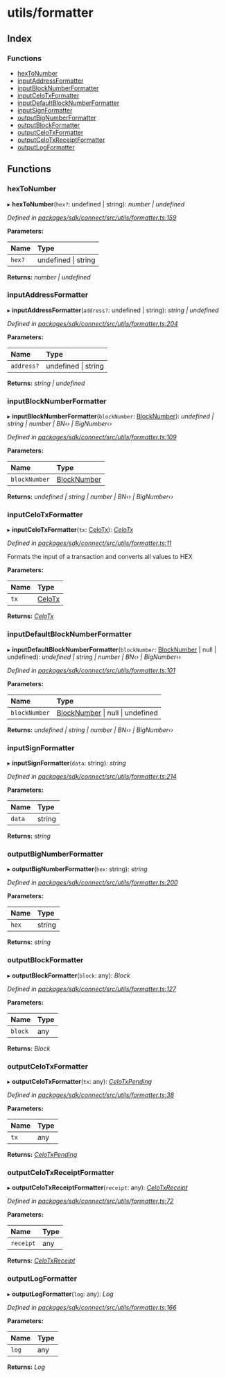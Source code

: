 # utils/formatter

## Index

### Functions

* [hexToNumber](_utils_formatter_.md#hextonumber)
* [inputAddressFormatter](_utils_formatter_.md#inputaddressformatter)
* [inputBlockNumberFormatter](_utils_formatter_.md#inputblocknumberformatter)
* [inputCeloTxFormatter](_utils_formatter_.md#inputcelotxformatter)
* [inputDefaultBlockNumberFormatter](_utils_formatter_.md#inputdefaultblocknumberformatter)
* [inputSignFormatter](_utils_formatter_.md#inputsignformatter)
* [outputBigNumberFormatter](_utils_formatter_.md#outputbignumberformatter)
* [outputBlockFormatter](_utils_formatter_.md#outputblockformatter)
* [outputCeloTxFormatter](_utils_formatter_.md#outputcelotxformatter)
* [outputCeloTxReceiptFormatter](_utils_formatter_.md#outputcelotxreceiptformatter)
* [outputLogFormatter](_utils_formatter_.md#outputlogformatter)

## Functions

### hexToNumber

▸ **hexToNumber**\(`hex?`: undefined \| string\): _number \| undefined_

_Defined in_ [_packages/sdk/connect/src/utils/formatter.ts:159_](https://github.com/celo-org/celo-monorepo/blob/master/packages/sdk/connect/src/utils/formatter.ts#L159)

**Parameters:**

| Name | Type |
| :--- | :--- |
| `hex?` | undefined \| string |

**Returns:** _number \| undefined_

### inputAddressFormatter

▸ **inputAddressFormatter**\(`address?`: undefined \| string\): _string \| undefined_

_Defined in_ [_packages/sdk/connect/src/utils/formatter.ts:204_](https://github.com/celo-org/celo-monorepo/blob/master/packages/sdk/connect/src/utils/formatter.ts#L204)

**Parameters:**

| Name | Type |
| :--- | :--- |
| `address?` | undefined \| string |

**Returns:** _string \| undefined_

### inputBlockNumberFormatter

▸ **inputBlockNumberFormatter**\(`blockNumber`: [BlockNumber](_types_.md#blocknumber)\): _undefined \| string \| number \| BN‹› \| BigNumber‹›_

_Defined in_ [_packages/sdk/connect/src/utils/formatter.ts:109_](https://github.com/celo-org/celo-monorepo/blob/master/packages/sdk/connect/src/utils/formatter.ts#L109)

**Parameters:**

| Name | Type |
| :--- | :--- |
| `blockNumber` | [BlockNumber](_types_.md#blocknumber) |

**Returns:** _undefined \| string \| number \| BN‹› \| BigNumber‹›_

### inputCeloTxFormatter

▸ **inputCeloTxFormatter**\(`tx`: [CeloTx](_types_.md#celotx)\): [_CeloTx_](_types_.md#celotx)

_Defined in_ [_packages/sdk/connect/src/utils/formatter.ts:11_](https://github.com/celo-org/celo-monorepo/blob/master/packages/sdk/connect/src/utils/formatter.ts#L11)

Formats the input of a transaction and converts all values to HEX

**Parameters:**

| Name | Type |
| :--- | :--- |
| `tx` | [CeloTx](_types_.md#celotx) |

**Returns:** [_CeloTx_](_types_.md#celotx)

### inputDefaultBlockNumberFormatter

▸ **inputDefaultBlockNumberFormatter**\(`blockNumber`: [BlockNumber](_types_.md#blocknumber) \| null \| undefined\): _undefined \| string \| number \| BN‹› \| BigNumber‹›_

_Defined in_ [_packages/sdk/connect/src/utils/formatter.ts:101_](https://github.com/celo-org/celo-monorepo/blob/master/packages/sdk/connect/src/utils/formatter.ts#L101)

**Parameters:**

| Name | Type |
| :--- | :--- |
| `blockNumber` | [BlockNumber](_types_.md#blocknumber) \| null \| undefined |

**Returns:** _undefined \| string \| number \| BN‹› \| BigNumber‹›_

### inputSignFormatter

▸ **inputSignFormatter**\(`data`: string\): _string_

_Defined in_ [_packages/sdk/connect/src/utils/formatter.ts:214_](https://github.com/celo-org/celo-monorepo/blob/master/packages/sdk/connect/src/utils/formatter.ts#L214)

**Parameters:**

| Name | Type |
| :--- | :--- |
| `data` | string |

**Returns:** _string_

### outputBigNumberFormatter

▸ **outputBigNumberFormatter**\(`hex`: string\): _string_

_Defined in_ [_packages/sdk/connect/src/utils/formatter.ts:200_](https://github.com/celo-org/celo-monorepo/blob/master/packages/sdk/connect/src/utils/formatter.ts#L200)

**Parameters:**

| Name | Type |
| :--- | :--- |
| `hex` | string |

**Returns:** _string_

### outputBlockFormatter

▸ **outputBlockFormatter**\(`block`: any\): _Block_

_Defined in_ [_packages/sdk/connect/src/utils/formatter.ts:127_](https://github.com/celo-org/celo-monorepo/blob/master/packages/sdk/connect/src/utils/formatter.ts#L127)

**Parameters:**

| Name | Type |
| :--- | :--- |
| `block` | any |

**Returns:** _Block_

### outputCeloTxFormatter

▸ **outputCeloTxFormatter**\(`tx`: any\): [_CeloTxPending_](_types_.md#celotxpending)

_Defined in_ [_packages/sdk/connect/src/utils/formatter.ts:38_](https://github.com/celo-org/celo-monorepo/blob/master/packages/sdk/connect/src/utils/formatter.ts#L38)

**Parameters:**

| Name | Type |
| :--- | :--- |
| `tx` | any |

**Returns:** [_CeloTxPending_](_types_.md#celotxpending)

### outputCeloTxReceiptFormatter

▸ **outputCeloTxReceiptFormatter**\(`receipt`: any\): [_CeloTxReceipt_](_types_.md#celotxreceipt)

_Defined in_ [_packages/sdk/connect/src/utils/formatter.ts:72_](https://github.com/celo-org/celo-monorepo/blob/master/packages/sdk/connect/src/utils/formatter.ts#L72)

**Parameters:**

| Name | Type |
| :--- | :--- |
| `receipt` | any |

**Returns:** [_CeloTxReceipt_](_types_.md#celotxreceipt)

### outputLogFormatter

▸ **outputLogFormatter**\(`log`: any\): _Log_

_Defined in_ [_packages/sdk/connect/src/utils/formatter.ts:166_](https://github.com/celo-org/celo-monorepo/blob/master/packages/sdk/connect/src/utils/formatter.ts#L166)

**Parameters:**

| Name | Type |
| :--- | :--- |
| `log` | any |

**Returns:** _Log_

